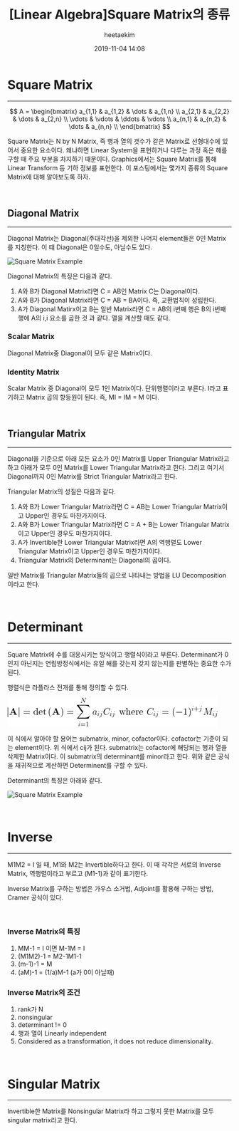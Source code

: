 ﻿---
title: "[Linear Algebra]Square Matrix의 종류"
layout: post
date: 2019-11-04 14:08
image: /assets/images/markdown.jpg
headerImage: false
tag:
- Graphics
- Linear Algebra
- Square Matrix
category: blog
author: heetaekim
description: Square Matrix 종류
---
# Square Matrix
----

$$
 A = 
 \begin{bmatrix} 
 a_{1,1}  &  a_{1,2}  & \dots  & a_{1,n} \\
 a_{2,1}  &  a_{2,2}  & \dots  & a_{2,n} \\ 
 \vdots   &  \vdots   & \ddots & \vdots \\ 
 a_{n,1}  &  a_{n,2}  & \dots  & a_{n,n} \\ 
 \end{bmatrix} 
 $$

Square Matrix는 N by N Matrix, 즉 행과 열의 갯수가 같은 Matrix로 선형대수에 있어서 중요한 요소이다. 왜냐하면 Linear System을 표현하거나 다루는 과정 혹은 해를 구할 때 주요 부분을 차지하기 때문이다. Graphics에서는 Square Matrix를 통해 Linear Transform 등 기하 정보를 표현한다. 이 포스팅에서는 몇가지 종류의 Square Matrix에 대해 알아보도록 하자.

&nbsp;&nbsp;&nbsp;&nbsp;
## Diagonal Matrix
----
Diagonal Matrix는 Diagonal(주대각선)을 제외한 나머지 element들은 0인 Matrix를 지칭한다. 이 떄 Diagonal은 0일수도, 아닐수도 있다. 

![Square Matrix Example](/assets/images/post/2019-11-04-Square-Matrix/SquareMatrix.jpg)

Diagonal Matrix의 특징은 다음과 같다.
1. A와 B가 Diagonal Matrix라면 C = AB인 Matrix C는 Diagonal이다.
2. A와 B가 Diagonal Matrix라면 C = AB = BA이다. 즉, 교환법칙이 성립한다.
3. A가 Diagonal Matirx이고 B는 일반 Matrix라면 C = AB의 i번째 행은 B의 i번째 행에 A의 i,i 요소를 곱한 것 과 같다. 열을 계산할 때도 같다.

### Scalar Matrix
Diagonal Matrix중 Diagonal이 모두 같은 Matrix이다.

### Identity Matrix
Scalar Matrix 중 Diagonal이 모두 1인 Matrix이다. 단위행렬이라고 부른다. I라고 표기하고 Matrix 곱의 항등원이 된다. 즉, MI = IM = M 이다.

&nbsp;&nbsp;&nbsp;&nbsp;

## Triangular Matrix
----
Diagonal을 기준으로 아래 모든 요소가 0인 Matrix를 Upper Triangular Matrix라고 하고 아래가 모두 0인 Matrix를 Lower Triangular Matrix라고 한다. 그리고 여기서 Diagonal까지 0인 Matrix를 Strict Triangular Matrix라고 한다.

Triangular Matrix의 성질은 다음과 같다.
1. A와 B가 Lower Triangular Matrix라면 C = AB는 Lower Triangular Matrix이고 Upper인 경우도 마찬가지이다.
2. A와 B가 Lower Triangular Matrix라면 C = A + B는 Lower Triangular Matrix이고 Upper인 경우도 마찬가지이다.
3. A가 Invertible한 Lower Triangular Matrix라면 A의 역행렬도 Lower Triangular Matrix이고 Upper인 경우도 마찬가지이다.
4. Triangular Matrix의 Determinant는 Diagonal의 곱이다.

일반 Matrix를 Triangular Matrix들의 곱으로 나타내는 방법을 LU Decomposition이라고 한다.

&nbsp;&nbsp;&nbsp;&nbsp;

# Determinant
----
Square Matrix에 수를 대응시키는 방식이고 행렬식이라고 부른다. Determinant가 0인지 아닌지는 연립방정식에서는 유일 해를 갖는지 갖지 않는지를 판별하는 중요한 수가 된다.

행렬식은 라플라스 전개를 통해 정의할 수 있다.

![라플라스 전개](/assets/images/post/2019-11-04-Square-Matrix/Determinant.jpg)

이 식에서 알아야 할 용어는 submatrix, minor, cofactor이다. cofactor는 기준이 되는 element이다. 위 식에서 cij가 된다. submatrix는 cofactor에 해당되는 행과 열을 삭제한 Matrix이다. 이 submatrix의 determinant를 minor라고 한다. 위와 같은 공식을 재귀적으로 계산하면 Determinent를 구할 수 있다.

Determinant의 특징은 아래와 같다.

![Square Matrix Example](/assets/images/post/2019-11-04-Square-Matrix/SquareMatrix.jpg)

&nbsp;&nbsp;&nbsp;&nbsp;

# Inverse
----
M1M2 = I 일 때, M1와 M2는 Invertible하다고 한다. 이 때 각각은 서로의 Inverse Matrix, 역행렬이라고 부르고 (M1-1)과 같이 표기한다.

Inverse Matrix를 구하는 방법은 가우스 소거법, Adjoint를 활용해 구하는 방법, Cramer 공식이 있다.

&nbsp;&nbsp;&nbsp;&nbsp;

### Inverse Matrix의 특징
1. MM-1 = I 이면 M-1M = I
2. (M1M2)-1 = M2-1M1-1
3. (m-1)-1 = M
4. (aM)-1 = (1/a)M-1 (a가 0이 아닐때)


### Inverse Matrix의 조건
1. rank가 N
2. nonsingular
3. determinant != 0
4. 행과 열이 Linearly independent
5. Considered as a transformation, it does not reduce dimensionality.


&nbsp;&nbsp;&nbsp;&nbsp;

# Singular Matrix
----
Invertible한 Matrix를 Nonsingular Matrix라 하고 그렇지 못한 Matrix를 모두 singular matrix라고 한다.